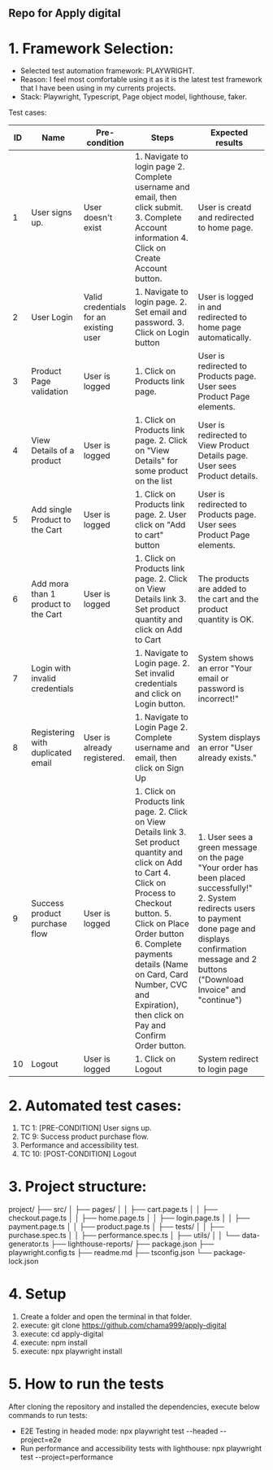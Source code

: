 ## Repo for Apply digital ##
# 1. Framework Selection:
 * Selected test automation framework: PLAYWRIGHT.
 * Reason: I feel most comfortable using it as it is the latest test framework that I have been using in my currents projects.
 * Stack: Playwright, Typescript, Page object model, lighthouse, faker.

Test cases:

| ID | Name             | Pre-condition       | Steps | Expected results |
|----|------------------|---------------------|-------|------------------|
| 1  | User signs up.   | User doesn't exist  | 1. Navigate to login page 2. Complete username and email, then click submit. 3. Complete Account information 4. Click on Create Account button. | User is creatd and redirected to home page. |
| 2  | User Login   | Valid credentials for an existing user  | 1. Navigate to login page. 2. Set email and password. 3. Click on Login button | User is logged in and redirected to home page automatically. |
| 3  | Product Page validation  | User is logged   | 1. Click on Products link page.  | User is redirected to Products page. User sees Product Page elements.  |
| 4  | View Details of a product  | User is logged   | 1. Click on Products link page. 2. Click on "View Details" for some product on the list | User is redirected to View Product Details page. User sees Product details.  |
| 5  | Add single Product to the Cart | User is logged   | 1. Click on Products link page. 2. User click on "Add to cart" button  | User is redirected to Products page. User sees Product Page elements.  |
| 6  | Add mora than 1 product to the Cart   | User is logged   | 1. Click on Products link page. 2. Click on View Details link 3. Set product quantity and click on Add to Cart | The products are added to the cart and the product quantity is OK.  |
| 7  | Login with invalid credentials   |  | 1. Navigate to Login page. 2. Set invalid credentials and click on Login button.  | System shows an error "Your email or password is incorrect!" |
| 8  | Registering with duplicated email   | User is already registered.  | 1. Navigate to Login Page 2. Complete username and email, then click on Sign Up  | System displays an error "User already exists."  |
| 9  | Success product purchase flow | User is logged   | 1. Click on Products link page. 2. Click on View Details link 3. Set product quantity and click on Add to Cart 4. Click on Process to Checkout button. 5. Click on Place Order button 6. Complete payments details (Name on Card, Card Number, CVC and Expiration), then click on Pay and Confirm Order button. | 1. User sees a green message on the page "Your order has been placed successfully!" 2. System redirects users to payment done page and displays confirmation message and 2 buttons ("Download Invoice" and "continue")  |
|10 | Logout | User is logged | 1. Click on Logout | System redirect to login page | 

# 2. Automated test cases:

1. TC 1: [PRE-CONDITION] User signs up.
2. TC 9: Success product purchase flow.
3. Performance and accessibility test.
4. TC 10: [POST-CONDITION] Logout


# 3. Project structure:

project/
├── src/
│   ├── pages/
│   │   ├── cart.page.ts
│   │   ├── checkout.page.ts
│   │   ├── home.page.ts
│   │   ├── login.page.ts
│   │   ├── payment.page.ts
│   │   ├── product.page.ts
│   ├── tests/
│   │   ├── purchase.spec.ts
│   │   ├── performance.spec.ts
│   ├── utils/
│   │   └── data-generator.ts
├── lighthouse-reports/
├── package.json
├── playwright.config.ts
├── readme.md
├── tsconfig.json
└── package-lock.json


# 4. Setup

1. Create a folder and open the terminal in that folder.
2. execute:  git clone https://github.com/chama999/apply-digital
3. execute: cd apply-digital
4. execute: npm install
5. execute: npx playwright install 

# 5. How to run the tests
After cloning the repository and installed the dependencies, execute below commands to run tests:

* E2E Testing in headed mode: npx playwright test --headed --project=e2e
* Run performance and accessibility tests with lighthouse: npx playwright test --project=performance

